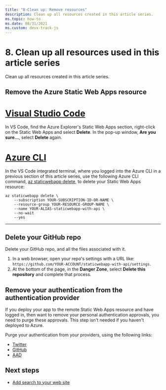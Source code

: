 ```yaml
---
title: "8-Clean up: Remove resources"
description: Clean up all resources created in this article series.
ms.topic: how-to
ms.date: 08/31/2021
ms.custom: devx-track-js
---
```


# 8. Clean up all resources used in this article series

Clean up all resources created in this article series.

## Remove the Azure Static Web Apps resource


# [Visual Studio Code](#tab/remove-swa-vscode)

In VS Code, find the Azure Explorer's Static Web Apps section, right-click on the Static Web Apps and select **Delete**. In the pop-up window, **Are you sure...**, select **Delete** again. 

# [Azure CLI](#tab/remove-swa-azure-cli)


In the VS Code integrated terminal, where you logged into the Azure CLI in a previous section of this article series, use the following Azure CLI command, [az staticwebapp delete](/cli/azure/staticwebapp/appsettings#az-staticwebapp-appsettings-delete), to delete your Static Web Apps resource:

```azurecli
az staticwebapp delete \
    --subscription YOUR-SUBSCRIPTION-ID-OR-NAME \
    --resource-group YOUR-RESOURCE-GROUP-NAME \
    --name YOUR-ALIAS-staticwebapp-with-api \
    --no-wait
    --yes
```

---

## Delete your GitHub repo

Delete your GitHub repo, and all the files associated with it.

1. In a web browser, open your repo's settings with a URL like: `https://github.com/YOUR-ACCOUNT/staticwebapp-with-api/settings`.
1. At the bottom of the page, in the **Danger Zone**, select **Delete this repository** and complete that process.

## Remove your authentication from the authentication provider

If you deploy your app to the remote Static Web Apps resource and have logged in, then want to remove your personal authentication approvals, you need to purge these approvals. This step isn't needed if you haven't deployed to Azure.

Purge your authentication from your providers, using the following links:

* [Twitter](https://identity.azurestaticapps.net/.auth/purge/twitter)
* [GitHub](https://identity.azurestaticapps.net/.auth/purge/github)
* [AAD](https://identity.azurestaticapps.net/.auth/purge/aad)

## Next steps

* [Add search to your web site](/azure/search/tutorial-javascript-overview)